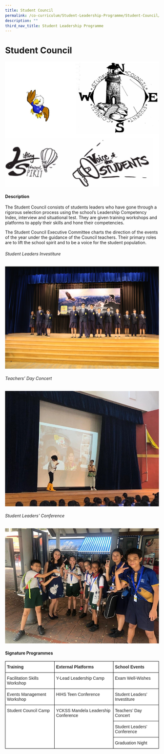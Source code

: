 ```yaml
---
title: Student Council
permalink: /co-curriculum/Student-Leadership-Programme/Student-Council/
description: ""
third_nav_title: Student Leadership Programme
---
```


Student Council
===============

![](/images/Student%20Council.jpeg)

#### Description

The Student Council consists of students leaders who have gone through a rigorous selection process using the school’s Leadership Competency Index, interview and situational test. They are given training workshops and platforms to apply their skills and hone their competencies.

The Student Council Executive Committee charts the direction of the events of the year under the guidance of the Council teachers. Their primary roles are to lift the school spirit and to be a voice for the student population.


###### Student Leaders Investiture
![](/images/StudentCouncil1.jpeg)




###### Teachers’ Day Concert
![](/images/StudentCouncil2.jpeg)


###### Student Leaders’ Conference
![](/images/StudentCouncil3.jpeg)


#### Signature Programmes
<style type="text/css">
.tg  {border-collapse:collapse;border-spacing:0;}
.tg td{border-color:black;border-style:solid;border-width:1px;font-family:Arial, sans-serif;font-size:14px;
  overflow:hidden;padding:10px 5px;word-break:normal;}
.tg th{border-color:black;border-style:solid;border-width:1px;font-family:Arial, sans-serif;font-size:14px;
  font-weight:normal;overflow:hidden;padding:10px 5px;word-break:normal;}
.tg .tg-l2bf{background-color:#FFF;color:#222;font-weight:bold;text-align:left;vertical-align:top}
.tg .tg-tsok{background-color:#FFF;color:#222;text-align:left;vertical-align:top}
</style>
<table class="tg">
<thead>
  <tr>
    <th class="tg-l2bf">Training</th>
    <th class="tg-l2bf">External Platforms</th>
    <th class="tg-l2bf">School Events</th>
  </tr>
</thead>
<tbody>
  <tr>
    <td class="tg-tsok">Facilitation Skills Workshop</td>
    <td class="tg-tsok">Y-Lead Leadership Camp</td>
    <td class="tg-tsok">Exam Well-Wishes</td>
  </tr>
  <tr>
    <td class="tg-tsok">Events Management Workshop</td>
    <td class="tg-tsok">HIHS Teen Conference</td>
    <td class="tg-tsok">Student Leaders’ Investiture</td>
  </tr>
  <tr>
    <td class="tg-tsok" rowspan="3">Student Council Camp</td>
    <td class="tg-tsok" rowspan="3">YCKSS Mandela Leadership Conference</td>
    <td class="tg-tsok">Teachers’ Day Concert</td>
  </tr>
  <tr>
    <td class="tg-tsok">Student Leaders’ Conference<span style="background-color:transparent"> </span></td>
  </tr>
  <tr>
    <td class="tg-tsok"> <span style="background-color:transparent">Graduation Night</span></td>
  </tr>
</tbody>
</table>